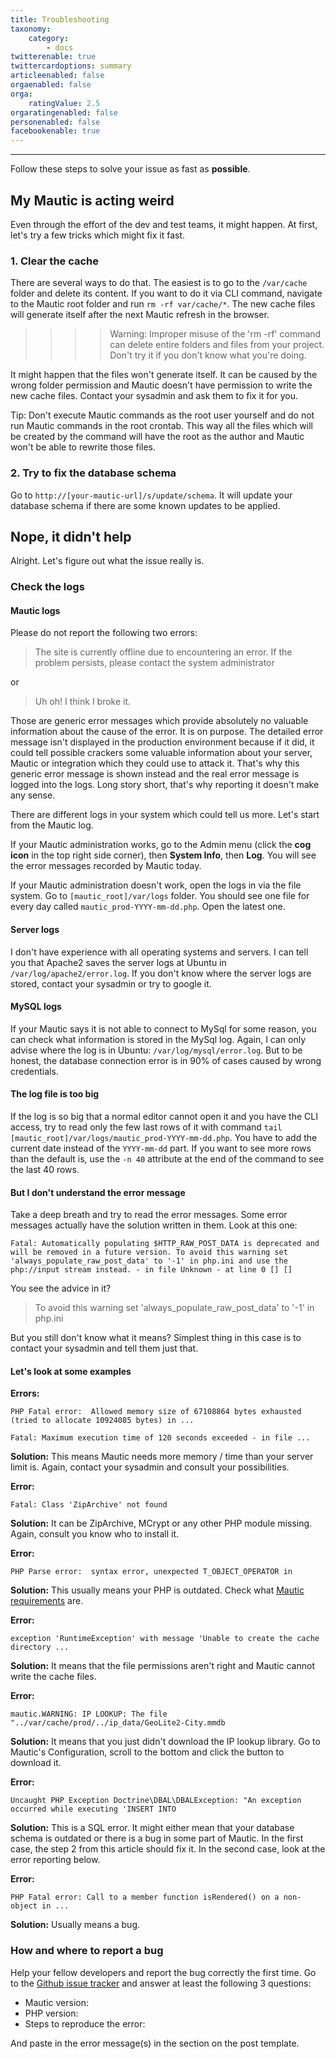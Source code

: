 ```yaml
---
title: Troubleshooting
taxonomy:
    category:
        - docs
twitterenable: true
twittercardoptions: summary
articleenabled: false
orgaenabled: false
orga:
    ratingValue: 2.5
orgaratingenabled: false
personenabled: false
facebookenable: true
---
```


---------------------

Follow these steps to solve your issue as fast as **possible**.

## My Mautic is acting weird

Even through the effort of the dev and test teams, it might happen. At first, let's try a few tricks which might fix it fast.

### 1. Clear the cache

There are several ways to do that. The easiest is to go to the `/var/cache` folder and delete its content. If you want to do it via CLI command, navigate to the Mautic root folder and run `rm -rf var/cache/*`. The new cache files will generate itself after the next Mautic refresh in the browser.

>>>> Warning: Improper misuse of the 'rm -rf' command can delete entire folders and files from your project. Don't try it if you don't know what you're doing.

It might happen that the files won't generate itself. It can be caused by the wrong folder permission and Mautic doesn't have permission to write the new cache files. Contact your sysadmin and ask them to fix it for you.

Tip: Don't execute Mautic commands as the root user yourself and do not run Mautic commands in the root crontab. This way all the files which will be created by the command will have the root as the author and Mautic won't be able to rewrite those files.

### 2. Try to fix the database schema

Go to `http://[your-mautic-url]/s/update/schema`. It will update your database schema if there are some known updates to be applied.

## Nope, it didn't help

Alright. Let's figure out what the issue really is.

### Check the logs

#### Mautic logs

Please do not report the following two errors:

> The site is currently offline due to encountering an error. If the problem persists, please contact the system administrator

or

> Uh oh! I think I broke it.

Those are generic error messages which provide absolutely no valuable information about the cause of the error. It is on purpose. The detailed error message isn't displayed in the production environment because if it did, it could tell possible crackers some valuable information about your server, Mautic or integration which they could use to attack it. That's why this generic error message is shown instead and the real error message is logged into the logs. Long story short, that's why reporting it doesn't make any sense.

There are different logs in your system which could tell us more. Let's start from the Mautic log.

If your Mautic administration works, go to the Admin menu (click the __cog icon__ in the top right side corner), then __System Info__, then __Log__. You will see the error messages recorded by Mautic today.

If your Mautic administration doesn't work, open the logs in via the file system. Go to `[mautic_root]/var/logs` folder. You should see one file for every day called `mautic_prod-YYYY-mm-dd.php`. Open the latest one.

#### Server logs

I don't have experience with all operating systems and servers. I can tell you that Apache2 saves the server logs at Ubuntu in `/var/log/apache2/error.log`. If you don't know where the server logs are stored, contact your sysadmin or try to google it.

#### MySQL logs

If your Mautic says it is not able to connect to MySql for some reason, you can check what information is stored in the MySql log. Again, I can only advise where the log is in Ubuntu: `/var/log/mysql/error.log`. But to be honest, the database connection error is in 90% of cases caused by wrong credentials.

#### The log file is too big

If the log is so big that a normal editor cannot open it and you have the CLI access, try to read only the few last rows of it with command `tail [mautic_root]/var/logs/mautic_prod-YYYY-mm-dd.php`. You have to add the current date instead of the `YYYY-mm-dd` part. If you want to see more rows than the default is, use the `-n 40` attribute at the end of the command to see the last 40 rows.

#### But I don't understand the error message

Take a deep breath and try to read the error messages. Some error messages actually have the solution written in them. Look at this one:

```
Fatal: Automatically populating $HTTP_RAW_POST_DATA is deprecated and will be removed in a future version. To avoid this warning set 'always_populate_raw_post_data' to '-1' in php.ini and use the php://input stream instead. - in file Unknown - at line 0 [] []
```

You see the advice in it?

> To avoid this warning set 'always_populate_raw_post_data' to '-1' in php.ini

But you still don't know what it means? Simplest thing in this case is to contact your sysadmin and tell them just that.

#### Let's look at some examples

__Errors:__
```
PHP Fatal error:  Allowed memory size of 67108864 bytes exhausted (tried to allocate 10924085 bytes) in ...
```
```
Fatal: Maximum execution time of 120 seconds exceeded - in file ...
```
__Solution:__
This means Mautic needs more memory / time than your server limit is. Again, contact your sysadmin and consult your possibilities.

__Error:__
```
Fatal: Class 'ZipArchive' not found
```
__Solution:__
It can be ZipArchive, MCrypt or any other PHP module missing. Again, consult you know who to install it.

__Error:__
```
PHP Parse error:  syntax error, unexpected T_OBJECT_OPERATOR in
```
__Solution:__
This usually means your PHP is outdated. Check what [Mautic requirements][mautic-requirements] are.

__Error:__
```
exception 'RuntimeException' with message 'Unable to create the cache directory ...
```
__Solution:__
It means that the file permissions aren't right and Mautic cannot write the cache files.

__Error:__
```
mautic.WARNING: IP LOOKUP: The file "../var/cache/prod/../ip_data/GeoLite2-City.mmdb
```
__Solution:__
It means that you just didn't download the IP lookup library. Go to Mautic's Configuration, scroll to the bottom and click the button to download it.

__Error:__
```
Uncaught PHP Exception Doctrine\DBAL\DBALException: "An exception occurred while executing 'INSERT INTO
```
__Solution:__
This is a SQL error. It might either mean that your database schema is outdated or there is a bug in some part of Mautic. In the first case, the step 2 from this article should fix it. In the second case, look at the error reporting below.

__Error:__
```
PHP Fatal error: Call to a member function isRendered() on a non-object in ...
```
__Solution:__
Usually means a bug.

### How and where to report a bug

Help your fellow developers and report the bug correctly the first time. Go to the [Github issue tracker][github-issues] and answer at least the following 3 questions:

* Mautic version:
* PHP version:
* Steps to reproduce the error:

And paste in the error message(s) in the section on the post template.

[github-issues]: <https://github.com/mautic/mautic/issues/new>
[mautic-requirements]: <https://www.mautic.org/download/requirements>
